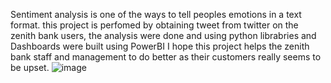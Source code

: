 Sentiment analysis is one of the ways to tell peoples emotions in a text format. 
this project is perfomed by obtaining tweet from twitter on the zenith bank users, the analysis were done and using python librabries and 
Dashboards were built using PowerBI
I hope this project helps the zenith bank staff and management to do better as their customers really seems to be upset.
![image](https://user-images.githubusercontent.com/78910118/222474176-afe7a061-65ee-40c0-886c-d57b23964a74.png)
